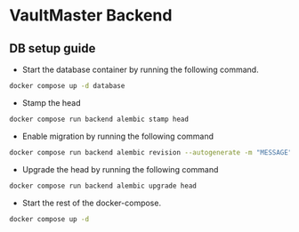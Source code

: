 # VaultMaster Backend

## DB setup guide
- Start the database container by running the following command.
```sh
docker compose up -d database
```
- Stamp the head
```sh
docker compose run backend alembic stamp head
```
- Enable migration by running the following command
```sh
docker compose run backend alembic revision --autogenerate -m "MESSAGE"
```
- Upgrade the head by running the following command
```sh
docker compose run backend alembic upgrade head
```
- Start the rest of the docker-compose.
```sh
docker compose up -d
```